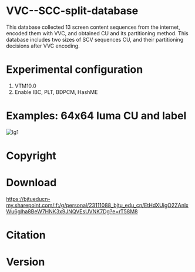 # VVC--SCC-split-database
This database collected 13 screen content sequences from the internet, encoded them with VVC, and obtained CU and its partitioning method. This database includes two sizes of SCV sequences CU, and their partitioning decisions after VVC encoding.

# Experimental configuration
1. VTM10.0
2. Enable IBC, PLT, BDPCM, HashME


# Examples: 64x64 luma CU and label
![lg1](https://github.com/CJiao0322/VVC--SCC-split-database/assets/70012114/8c5155fb-84d2-4829-a604-99e427ff372d)

# Copyright


# Download
https://bjtueducn-my.sharepoint.com/:f:/g/personal/23111088_bjtu_edu_cn/EtHdXUigO2ZAnlxWu6glha8BeW7HNK3x9JNQVEsUVNK7Dg?e=rT58M8
# Citation

# Version
